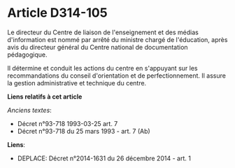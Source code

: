 # Article D314-105

Le directeur du            Centre de liaison de l'enseignement et des médias d'information  est nommé par arrêté du ministre
chargé de l'éducation, après avis du directeur général du Centre national de documentation pédagogique. 

Il détermine et conduit les actions du centre en s'appuyant sur les recommandations du conseil d'orientation et de
perfectionnement. Il assure la gestion administrative et technique du centre.

**Liens relatifs à cet article**

_Anciens textes_:

  - Décret n°93-718 1993-03-25 art. 7
  - Décret n°93-718 du 25 mars 1993 - art. 7 (Ab)

**Liens**:

  - DEPLACE: Décret n°2014-1631 du 26 décembre 2014 - art. 1
